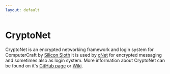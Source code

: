 ```yaml
---
layout: default
---
```


# CryptoNet

CryptoNet is an encrypted networking framework and login system for ComputerCraft by [Silicon Sloth](https://github.com/SiliconSloth) it is used by [cNet](cNet) for encrypted messaging and sometimes also as login system. More information about CryptoNet can be found on it's [GitHub page](https://github.com/SiliconSloth/CryptoNet) or [Wiki](https://github.com/SiliconSloth/CryptoNet/wiki).
